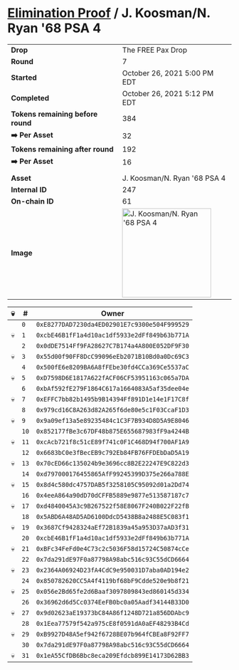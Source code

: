 # [Elimination Proof](./readme.md) / J. Koosman/N. Ryan &#039;68 PSA 4

|||
|---|---|
| **Drop** | The FREE Pax Drop |
| **Round** | 7 |
| **Started** | October 26, 2021 5:00 PM EDT |
| **Completed** | October 26, 2021 5:12 PM EDT |
| **Tokens remaining before round** | 384 |
| **➡️ Per Asset** | 32 |
| **Tokens remaining after round** | 192 |
| **➡️ Per Asset** | 16 |
| | |
| **Asset** | J. Koosman/N. Ryan &#039;68 PSA 4 |
| **Internal ID** | 247 |
| **On-chain ID** | 61 |
| **Image** | <img src="https://tcdn.blokpax.com/94aa4804-2e23-4197-b5e6-faefacbbdbdc/972ae417f1329d37d3cdce6c1b1ce558cc389a719f4ad977c26802459006f404.jpg" height="200" alt="J. Koosman/N. Ryan &#039;68 PSA 4" /> |


| 💀 | # | Owner |
| --- | --- | --- |
|  | `0` | `0xE8277DAD7230da4ED02901E7c9300e504F999529` |
| 💀 | `1` | `0xcbE46B1fF1a4d10ac1df5933e2dFf849b63b771A` |
|  | `2` | `0x0dDE7514Ff9FA28627C7B174a4A800E052DF9F30` |
| 💀 | `3` | `0x55d00f90FF8DcC99096eEb2071B10Bd0a0Dc69C3` |
|  | `4` | `0x500fE6e8209BA6A8fFEbe30fd4CCa369Ce5537aC` |
| 💀 | `5` | `0xD7598D6E1817A622fACF06CF53951163c065a7DA` |
|  | `6` | `0xbAf592fE279F1864C617a1664083A5af35dee04e` |
| 💀 | `7` | `0xEFFC7bb82b1495b9B14394Ff891D1e14e1F17C8f` |
|  | `8` | `0x979cd16C8A263d82A265f6de80e5c1F03CcaF1D3` |
| 💀 | `9` | `0x9a09ef13a5e89235484c1C3F7B934D8D5A9E8046` |
|  | `10` | `0x852177fBe3c67DF48b875E655687983fF9a4244B` |
| 💀 | `11` | `0xcAcb721f8c51cE89f741c0F1C468D94f700AF1A9` |
|  | `12` | `0x6683bC0e3fBecEB9c792Eb84FB76FFDEbDaD5A19` |
| 💀 | `13` | `0x70cED66c135024b9e3696cc8B2E22247E9C822d3` |
|  | `14` | `0xd797000176455865AfF99245399D375e266a788E` |
| 💀 | `15` | `0x8d4c580dc4757DAB5f3258105C95092d01a2Dd74` |
|  | `16` | `0x4eeA864a90dD70dCFFB5889e9877e513587187c7` |
| 💀 | `17` | `0xd4840045A3c9B267522f58E8067F240B022F22fB` |
|  | `18` | `0x5ABD6A48AD5AD6100DdcD5438B8a2488E5C083f1` |
| 💀 | `19` | `0x3687Cf9428324aEf72B1839a45a953D37aAD3f31` |
|  | `20` | `0xcbE46B1fF1a4d10ac1df5933e2dFf849b63b771A` |
| 💀 | `21` | `0xBFc34FeFd0e4C73c2c5036F58d15724C50874cCe` |
|  | `22` | `0x7da291dE97F0a87798A98abc516c93C55dCD6664` |
| 💀 | `23` | `0x2364A06924D23fA4CdC9e950031D7aba0AD194e2` |
|  | `24` | `0x850782620CC5A4f4119bf68bF9Cdde520e9b8f21` |
| 💀 | `25` | `0x056e2Bd65fe2d6Baaf3097809843ed860145d334` |
|  | `26` | `0x36962d6d5Cc0374EeFB0bc0a05Aadf34144B33D0` |
| 💀 | `27` | `0x9d02623aE19373bC84A86f1248D721a856DDAbc9` |
|  | `28` | `0x1Eea77579f542a975cE8f0591dA0aEF48293B4Cd` |
| 💀 | `29` | `0xB9927D48A5ef942f6728BE07b964fCBEa8F92FF7` |
|  | `30` | `0x7da291dE97F0a87798A98abc516c93C55dCD6664` |
| 💀 | `31` | `0x1eA55CfDB6Bbc8eca209Efdcb899E14173D62BB3` |

